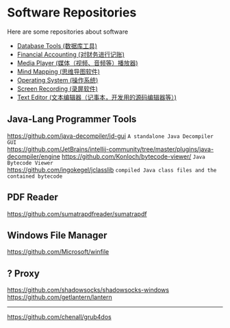# Software Repositories
Here are some repositories about software

* [Database Tools (数据库工具)][software_database_tool]
* [Financial Accounting (对财务进行记账)][software_financial_accounting]
* [Media Player (媒体（视频、音频等）播放器)][software_media_player]
* [Mind Mapping (思维导图软件)][software_mind_mapping]
* [Operating System (操作系统)][software_operating_system]
* [Screen Recording (录屏软件)][software_screen_recording]
* [Text Editor (文本编辑器（记事本，开发用的源码编辑器等）)][software_text_editor]


## Java-Lang Programmer Tools
https://github.com/java-decompiler/jd-gui ``` A standalone Java Decompiler GUI ```    
https://github.com/JetBrains/intellij-community/tree/master/plugins/java-decompiler/engine
https://github.com/Konloch/bytecode-viewer/ ``` Java Bytecode Viewer ```    
https://github.com/ingokegel/jclasslib  ``` compiled Java class files and the contained bytecode ```    

## PDF Reader
https://github.com/sumatrapdfreader/sumatrapdf    

## Windows File Manager
https://github.com/Microsoft/winfile    

## ? Proxy
https://github.com/shadowsocks/shadowsocks-windows    
https://github.com/getlantern/lantern    

--------

https://github.com/chenall/grub4dos    



[software_database_tool]:        software_database_tool.md
[software_financial_accounting]: software_financial_accounting.md
[software_media_player]:         software_media_player.md
[software_mind_mapping]:         software_mind_mapping.md
[software_operating_system]:     software_operating_system.md
[software_screen_recording]:     software_screen_recording.md
[software_text_editor]:          software_text_editor.md
